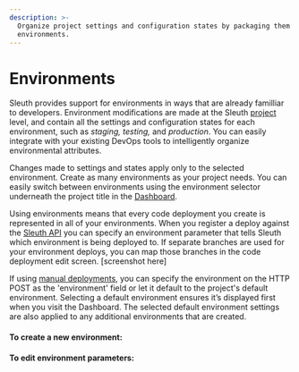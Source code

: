 ```yaml
---
description: >-
  Organize project settings and configuration states by packaging them into
  environments.
---
```


# Environments

 Sleuth provides support for environments in ways that are already familliar to developers. Environment modifications are made at the Sleuth [project](../../projects.md) level, and contain all the settings and configuration states for each environment, such as _staging, testing,_ and _production_. You can easily integrate with your existing DevOps tools to intelligently organize environmental attributes.

Changes made to settings and states apply only to the selected environment. Create as many environments as your project needs. You can easily switch between environments using the environment selector underneath the project title in the [Dashboard](../../dashboard/). 

Using environments means that every code deployment you create is represented in all of your environments. When you register a deploy against the [Sleuth API](../../resources/api-reference.md) you can specify an environment parameter that tells Sleuth which environment is being deployed to. If separate branches are used for your environment deploys, you can map those branches in the code deployment edit screen. \[screenshot here\]

If using [manual deployments](../../resources/api-reference.md#manual-deploy-registration), you can specify the environment on the HTTP POST as the 'environment' field or let it default to the project's default environment. Selecting a default environment ensures it’s displayed first when you visit the Dashboard. The selected default environment settings are also applied to any additional environments that are created.

#### To create a new environment: 

#### To edit environment parameters: 


